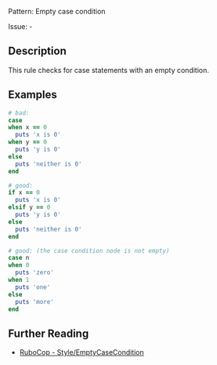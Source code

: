 Pattern: Empty case condition

Issue: -

## Description

This rule checks for case statements with an empty condition.

## Examples

```ruby
# bad:
case
when x == 0
  puts 'x is 0'
when y == 0
  puts 'y is 0'
else
  puts 'neither is 0'
end

# good:
if x == 0
  puts 'x is 0'
elsif y == 0
  puts 'y is 0'
else
  puts 'neither is 0'
end

# good: (the case condition node is not empty)
case n
when 0
  puts 'zero'
when 1
  puts 'one'
else
  puts 'more'
end
```

## Further Reading

* [RuboCop - Style/EmptyCaseCondition](https://rubocop.readthedocs.io/en/latest/cops_style/#styleemptycasecondition)
